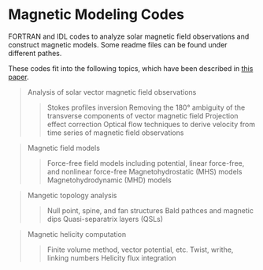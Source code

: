 # Magnetic Modeling Codes
FORTRAN and IDL codes to analyze solar magnetic field observations and construct magnetic models.
Some readme files can be found under different pathes.

These codes fit into the following topics, which have been described in [this paper](http://adsabs.harvard.edu/abs/2017ScChE..60.1408G).

> Analysis of solar vector magnetic field observations
>> Stokes profiles inversion
>> Removing the 180° ambiguity of the transverse components of vector magnetic field
>> Projection effect correction
>> Optical flow techniques to derive velocity from time series of magnetic field observations

> Magnetic field models
>> Force-free field models including potential, linear force-free, and nonlinear force-free
>> Magnetohydrostatic (MHS) models
>> Magnetohydrodynamic (MHD) models

> Mangetic topology analysis
>> Null point, spine, and fan structures
>> Bald pathces and magnetic dips
>> Quasi-separatrix layers (QSLs)

> Magnetic helicity computation
>> Finite volume method, vector potential, etc.
>> Twist, writhe, linking numbers
>> Helicity flux integration
